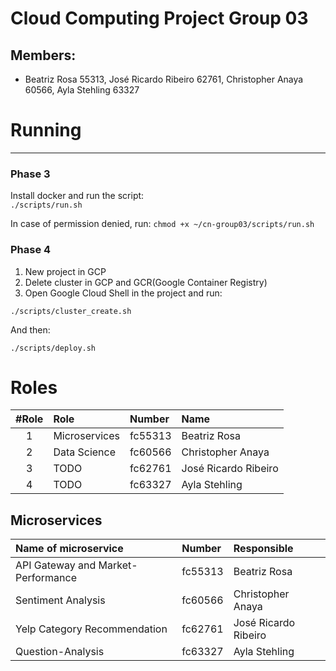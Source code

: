 # Cloud Computing Project Group 03
## Members: 
- Beatriz Rosa 55313, José Ricardo Ribeiro 62761, Christopher Anaya 60566, Ayla Stehling 63327


# Running 
-----------------------------------------------------
### Phase 3
Install docker and run the script: \
`./scripts/run.sh` 

In case of permission denied, run:
`chmod +x ~/cn-group03/scripts/run.sh`

### Phase 4
1. New project in GCP
2. Delete cluster in GCP and GCR(Google Container Registry)
3. Open Google Cloud Shell in the project and run:

`./scripts/cluster_create.sh`

And then:

`./scripts/deploy.sh`






# Roles
#Role | Role                                                  | Number  | Name            
 :--: |:----------------------------------------------------- | :------ |:---------------
1     | Microservices                                         | fc55313 | Beatriz Rosa     
2     | Data Science                                          | fc60566 | Christopher Anaya   
3     | TODO                                                  | fc62761 | José Ricardo Ribeiro 
4     | TODO                                                  | fc63327 | Ayla Stehling

## Microservices
 | Name of microservice                                  | Number  | Responsible            
 |:----------------------------------------------------- | :------ |:---------------
 | API Gateway and Market-Performance                    | fc55313 | Beatriz Rosa     
 | Sentiment Analysis                                    | fc60566 | Christopher Anaya   
 | Yelp Category Recommendation                          | fc62761 | José Ricardo Ribeiro 
 | Question-Analysis                                     | fc63327 | Ayla Stehling

<!-- 
# Running (internal communication)
## Market Performance Service with GRPC example:
### Server:
$ pip install --upgrade pip

$ python -m venv venv

$ source venv/bin/activate

(venv) $ cd ~/cn-group03/app/microservices/market-performance


(venv) $ python -m pip install -r requirements.txt

$ python market-performance.py


### Client:
$ cd ~/cn-group03/app/microservices/market-performance

$ python

>>> import grpc

>>> from market_performance_pb2 import GetMainCategoriesRequest

>>> import market_performance_pb2_grpc

>>> channel= grpc.insecure_channel('localhost:50051')

>>> client=market_performance_pb2_grpc.MarketPerformanceServiceStub(channel)

>>> request= GetMainCategoriesRequest()

>>> client.GetMainCategories(request) -->
